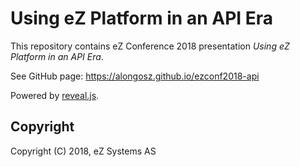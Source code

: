 # Using eZ Platform in an API Era

This repository contains eZ Conference 2018 presentation _Using eZ Platform in an API Era_.

See GitHub page: https://alongosz.github.io/ezconf2018-api

Powered by [reveal.js](https://github.com/hakimel/reveal.js).

## Copyright

Copyright (C) 2018, eZ Systems AS
